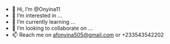- 👋 Hi, I’m @Onyina11
- 👀 I’m interested in ...
- 🌱 I’m currently learning ...
- 💞️ I’m looking to collaborate on ...
- 📫 Reach me on afonyina505@gmail.com or +233543542202

<!---
Onyina11/Onyina11 is a ✨ special ✨ repository because its `README.md` (this file) appears on your GitHub profile.
You can click the Preview link to take a look at your changes.
--->
